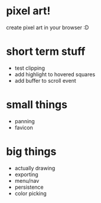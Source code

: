 # pixel art!
create pixel art in your browser :D

# short term stuff
- test clipping
- add highlight to hovered squares
- add buffer to scroll event

# small things
- panning
- favicon

# big things
- actually drawing
- exporting
- menu/nav
- persistence
- color picking